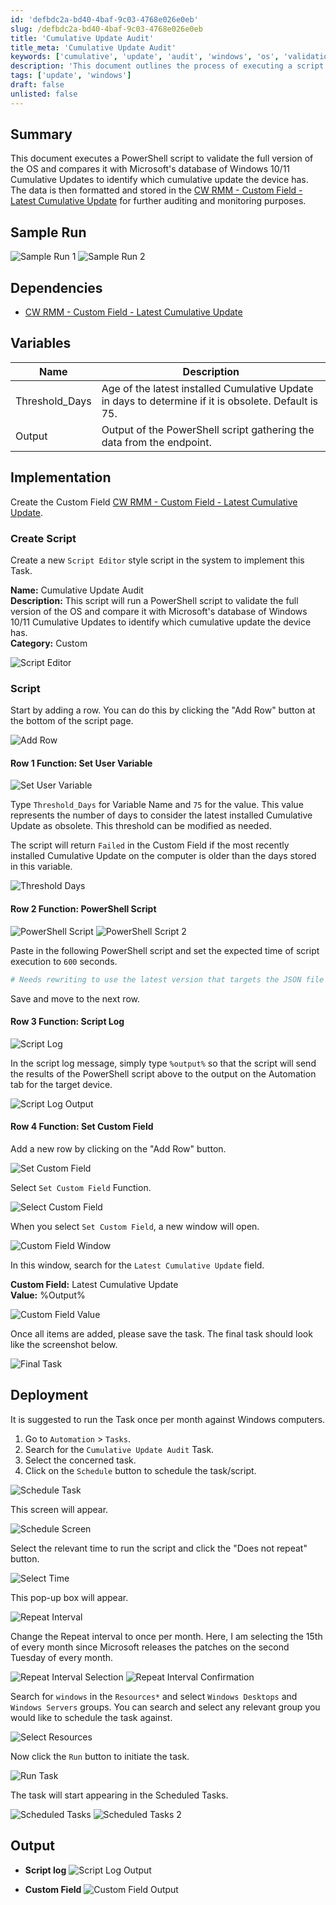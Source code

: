 ```yaml
---
id: 'defbdc2a-bd40-4baf-9c03-4768e026e0eb'
slug: /defbdc2a-bd40-4baf-9c03-4768e026e0eb
title: 'Cumulative Update Audit'
title_meta: 'Cumulative Update Audit'
keywords: ['cumulative', 'update', 'audit', 'windows', 'os', 'validation']
description: 'This document outlines the process of executing a script to validate the full version of the Windows OS and compare it with Microsoft’s database of Cumulative Updates. It details the implementation steps, dependencies, and how to set up a task in ConnectWise RMM to automate the audit process for monitoring purposes.'
tags: ['update', 'windows']
draft: false
unlisted: false
---
```


## Summary

This document executes a PowerShell script to validate the full version of the OS and compares it with Microsoft's database of Windows 10/11 Cumulative Updates to identify which cumulative update the device has. The data is then formatted and stored in the [CW RMM - Custom Field - Latest Cumulative Update](/docs/67416ac2-2311-43c4-8fbf-c5b0c9a48e71) for further auditing and monitoring purposes.

## Sample Run

![Sample Run 1](../../../static/img/Cumulative-Update-Audit/image_12.png)
![Sample Run 2](../../../static/img/Cumulative-Update-Audit/image_13.png)

## Dependencies

- [CW RMM - Custom Field - Latest Cumulative Update](/docs/67416ac2-2311-43c4-8fbf-c5b0c9a48e71)

## Variables

| Name              | Description                                                                                             |
|-------------------|---------------------------------------------------------------------------------------------------------|
| Threshold_Days    | Age of the latest installed Cumulative Update in days to determine if it is obsolete. Default is 75.   |
| Output            | Output of the PowerShell script gathering the data from the endpoint.                                   |

## Implementation

Create the Custom Field [CW RMM - Custom Field - Latest Cumulative Update](/docs/67416ac2-2311-43c4-8fbf-c5b0c9a48e71).

### Create Script

Create a new `Script Editor` style script in the system to implement this Task.

**Name:** Cumulative Update Audit  
**Description:** This script will run a PowerShell script to validate the full version of the OS and compare it with Microsoft's database of Windows 10/11 Cumulative Updates to identify which cumulative update the device has.  
**Category:** Custom  

![Script Editor](../../../static/img/Cumulative-Update-Audit/image_14.png)

### Script

Start by adding a row. You can do this by clicking the "Add Row" button at the bottom of the script page.

![Add Row](../../../static/img/Cumulative-Update-Audit/image_15.png)

#### Row 1 Function: Set User Variable

![Set User Variable](../../../static/img/Cumulative-Update-Audit/image_16.png)

Type `Threshold_Days` for Variable Name and `75` for the value. This value represents the number of days to consider the latest installed Cumulative Update as obsolete. This threshold can be modified as needed.

The script will return `Failed` in the Custom Field if the most recently installed Cumulative Update on the computer is older than the days stored in this variable.

![Threshold Days](../../../static/img/Cumulative-Update-Audit/image_17.png)

#### Row 2 Function: PowerShell Script

![PowerShell Script](../../../static/img/Cumulative-Update-Audit/image_18.png) 
![PowerShell Script 2](../../../static/img/Cumulative-Update-Audit/image_19.png)

Paste in the following PowerShell script and set the expected time of script execution to `600` seconds.

```powershell
# Needs rewriting to use the latest version that targets the JSON file
```

Save and move to the next row.

#### Row 3 Function: Script Log

![Script Log](../../../static/img/Cumulative-Update-Audit/image_20.png)

In the script log message, simply type `%output%` so that the script will send the results of the PowerShell script above to the output on the Automation tab for the target device.

![Script Log Output](../../../static/img/Cumulative-Update-Audit/image_21.png)

#### Row 4 Function: Set Custom Field

Add a new row by clicking on the "Add Row" button.

![Set Custom Field](../../../static/img/Cumulative-Update-Audit/image_22.png)

Select `Set Custom Field` Function.

![Select Custom Field](../../../static/img/Cumulative-Update-Audit/image_23.png)

When you select `Set Custom Field`, a new window will open.

![Custom Field Window](../../../static/img/Cumulative-Update-Audit/image_24.png)

In this window, search for the `Latest Cumulative Update` field.

**Custom Field:** Latest Cumulative Update  
**Value:** %Output%

![Custom Field Value](../../../static/img/Cumulative-Update-Audit/image_25.png)

Once all items are added, please save the task. The final task should look like the screenshot below.

![Final Task](../../../static/img/Cumulative-Update-Audit/image_26.png)

## Deployment

It is suggested to run the Task once per month against Windows computers.

1. Go to `Automation` > `Tasks`.
2. Search for the `Cumulative Update Audit` Task.
3. Select the concerned task.
4. Click on the `Schedule` button to schedule the task/script.

![Schedule Task](../../../static/img/Cumulative-Update-Audit/image_27.png)

This screen will appear.

![Schedule Screen](../../../static/img/Cumulative-Update-Audit/image_28.png)

Select the relevant time to run the script and click the "Does not repeat" button.

![Select Time](../../../static/img/Cumulative-Update-Audit/image_29.png)

This pop-up box will appear.

![Repeat Interval](../../../static/img/Cumulative-Update-Audit/image_30.png)

Change the Repeat interval to once per month. Here, I am selecting the 15th of every month since Microsoft releases the patches on the second Tuesday of every month.

![Repeat Interval Selection](../../../static/img/Cumulative-Update-Audit/image_31.png) 
![Repeat Interval Confirmation](../../../static/img/Cumulative-Update-Audit/image_32.png)

Search for `windows` in the `Resources*` and select `Windows Desktops` and `Windows Servers` groups. You can search and select any relevant group you would like to schedule the task against.

![Select Resources](../../../static/img/Cumulative-Update-Audit/image_33.png)

Now click the `Run` button to initiate the task.

![Run Task](../../../static/img/Cumulative-Update-Audit/image_34.png)

The task will start appearing in the Scheduled Tasks.

![Scheduled Tasks](../../../static/img/Cumulative-Update-Audit/image_35.png) 
![Scheduled Tasks 2](../../../static/img/Cumulative-Update-Audit/image_36.png)

## Output

- **Script log**
![Script Log Output](../../../static/img/Cumulative-Update-Audit/image_37.png)

- **Custom Field**
![Custom Field Output](../../../static/img/Cumulative-Update-Audit/image_38.png)


